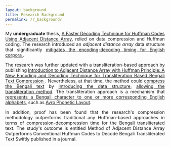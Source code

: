 ```yaml
---
layout: background
title: Research Background
permalink: /r_background/
---
```


<p style="text-align: justify">
My <b>undergraduate</b> thesis, <a href='https://link.springer.com/chapter/10.1007/978-981-15-3607-6_25'>A Faster Decoding Technique for Huffman Codes Using Adjacent Distance Array</a>, relied on data compression and Huffman coding. The research introduced an <em>adjacent distance array</em> data structure that significantly <u>mitigates the encoding-decoding timing for English corpora </u>.
</p>

<p style="text-align: justify">
The research was further updated with a transliteration-based approach by publishing <a href='https://link.springer.com/chapter/10.1007/978-981-33-4299-6_45'>Introduction to Adjacent Distance Array with Huffman Principle: A New Encoding and Decoding Technique for Transliteration Based Bengali Text Compression </a>. Nevertheless, at that time, the method could <u>compress the Bengali text</u> by <u>introducing the data structure</u>, <u>allowing the transliteration method</u>. The transliteration approach is a mechanism that <u>represents a Bengali character to one or more corresponding English alphabets</u>, such as <a href='https://www.omicronlab.com/avro-keyboard.html'>Avro Phonetic Layout</a>.
</p>

<p style="text-align: justify">
In addition, proof has been found that the research's compression methodology outperforms traditional any Huffman-based approaches in terms of compression-decompression time for the Bengali transliterated text. The study's outcome is entitled Method of Adjacent Distance Array Outperforms Conventional Huffman Codes to Decode Bengali Transliterated Text Swiftly published in a journal.
</p>
